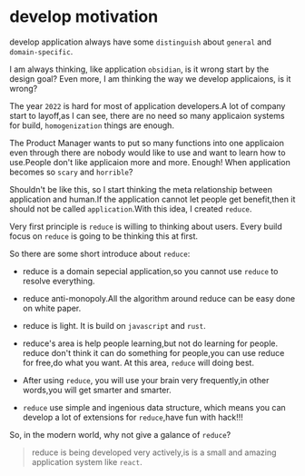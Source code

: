 # develop motivation

develop application always have some `distinguish` about `general` and `domain-specific`.

I am always thinking, like application `obsidian`, is it wrong start by the design goal? Even more, I am thinking the way we develop applicaions, is it wrong?

The year `2022` is hard for most of application developers.A lot of company start to layoff,as I can see, there are no need so many applicaion systems for build, `homogenization` things are enough.

The Product Manager wants to put so many functions into one applicaion even through there are nobody would like to use and want to learn how to use.People don't like applicaion more and more. Enough! When application becomes so `scary` and `horrible`?


Shouldn't be like this, so I start thinking the meta relationship between application and human.If the application cannot let people get benefit,then it should not be called `application`.With this idea, I created `reduce`.


Very first principle is `reduce` is willing to thinking about users. Every build focus on `reduce` is going to be thinking this at first.

So there are some short introduce about `reduce`:

- reduce is a domain sepecial application,so you cannot use `reduce` to resolve everything.

- reduce anti-monopoly.All the algorithm around reduce can be easy done on white paper.

- reduce is light. It is build on `javascript` and `rust`.

- reduce's area is help people learning,but not do learning for people.
reduce don't think it can do something for people,you can use reduce for free,do what you want.
At this area, `reduce` will doing best.

- After using `reduce`, you will use your brain very frequently,in other words,you will get smarter and smarter.

- `reduce` use simple and ingenious data structure, which means you can develop a lot of extensions for `reduce`,have fun with hack!!!


So, in the modern world, why not give a galance of `reduce`?


> reduce is being developed very actively,is is a small and amazing application system like `react`.